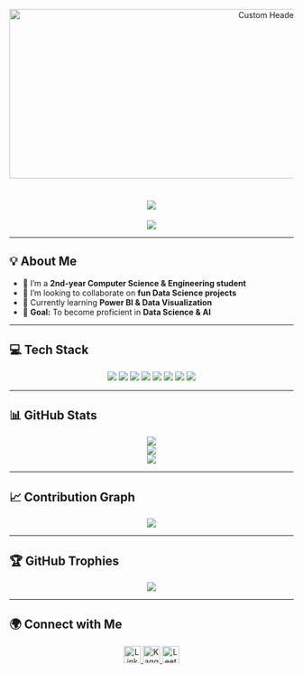 <!-- Animated Banner -->
<p align="center">
    <img src="https://media.giphy.com/media/iA6uDPHzvUVNK/giphy.gif?cid=ecf05e478tewwf7y36k6r3ve1q5cobcnmibn065bsdw6tznu&ep=v1_gifs_related&rid=giphy.gif&ct=g" alt="Custom Header" width=900 height=300>
</p>

<h1 align="center">
  <img src="https://readme-typing-svg.herokuapp.com?font=Fira+Code&pause=1000&color=4B647E&center=true&width=500&lines=%F0%9F%92%AB+Hello%2C+World!;I+am+Arushi.;Data+Science+Enthusiast.;Lifelong+Learner!">
</h1>

<!-- Profile Views Counter -->
<p align="center">
  <img src="https://komarev.com/ghpvc/?username=AERI078&color=4B647E&style=flat-square&label=Profile+Views">
</p>

---

## **💡 About Me**
- 🔭 I’m a **2nd-year Computer Science & Engineering student**  
- 👯 I’m looking to collaborate on **fun Data Science projects**  
- 🌱 Currently learning **Power BI & Data Visualization**  
- 🎯 **Goal:** To become proficient in **Data Science & AI**

---

## **💻 Tech Stack**
<p align="center">
    <img src="https://img.shields.io/badge/python-3670A0?style=for-the-badge&logo=python&logoColor=ffdd54">
    <img src="https://img.shields.io/badge/MongoDB-%234ea94b.svg?style=for-the-badge&logo=mongodb&logoColor=white">
    <img src="https://img.shields.io/badge/mysql-4479A1.svg?style=for-the-badge&logo=mysql&logoColor=white">
    <img src="https://img.shields.io/badge/numpy-%23013243.svg?style=for-the-badge&logo=numpy&logoColor=white">
    <img src="https://img.shields.io/badge/pandas-%23150458.svg?style=for-the-badge&logo=pandas&logoColor=white">
    <img src="https://img.shields.io/badge/Plotly-%233F4F75.svg?style=for-the-badge&logo=plotly&logoColor=white">
    <img src="https://img.shields.io/badge/scikit--learn-%23F7931E.svg?style=for-the-badge&logo=scikit-learn&logoColor=white">
    <img src="https://img.shields.io/badge/java-%23ED8B00.svg?style=for-the-badge&logo=openjdk&logoColor=white">
</p>

---

## **📊 GitHub Stats**
<p align="center">
  <img src="https://github-readme-stats.vercel.app/api?username=AERI078&show_icons=true&theme=graywhite&title_color=4B647E&icon_color=4B647E&text_color=2C3E50&bg_color=ffffff&hide_border=false">
  <br>
  <img src="https://github-readme-streak-stats.herokuapp.com/?user=AERI078&theme=graywhite&hide_border=false">
  <br>
  <img src="https://github-readme-stats.vercel.app/api/top-langs/?username=AERI078&theme=graywhite&hide_border=false&include_all_commits=true&count_private=true&layout=compact">
</p>

---

## **📈 Contribution Graph**
<p align="center">
  <img src="https://github-readme-activity-graph.vercel.app/graph?username=AERI078&bg_color=ffffff&color=4B647E&line=1e3a5f&point=4B647E&hide_border=false">
</p>

---

## **🏆 GitHub Trophies**
<p align="center">
  <img src="https://github-profile-trophy.vercel.app/?username=AERI078&theme=nord&no-frame=false&no-bg=true&margin-w=4">
</p>

---

## **🌍 Connect with Me**
<p align="center">
  <a href="https://linkedin.com/in/your-linkedin" target="_blank">
    <img src="https://raw.githubusercontent.com/rahuldkjain/github-profile-readme-generator/master/src/images/icons/Social/linked-in-alt.svg" alt="LinkedIn" height="30" width="30">
  </a>
  <a href="https://kaggle.com/your-kaggle" target="_blank">
    <img src="https://raw.githubusercontent.com/rahuldkjain/github-profile-readme-generator/master/src/images/icons/Social/kaggle.svg" alt="Kaggle" height="30" width="30">
  </a>
  <a href="https://www.leetcode.com/your-leetcode" target="_blank">
    <img src="https://raw.githubusercontent.com/rahuldkjain/github-profile-readme-generator/master/src/images/icons/Social/leet-code.svg" alt="LeetCode" height="30" width="30">
  </a>
</p>
